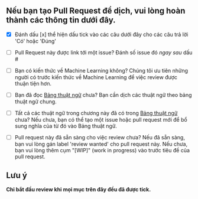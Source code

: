 ## Nếu bạn tạo Pull Request để dịch, vui lòng hoàn thành các thông tin dưới đây.

* [x] Đánh dấu [x] thể hiện dấu tick vào các câu dưới đây cho các câu trả lời 'Có' hoặc 'Đúng'

* [ ] Pull Request này được link tới một issue? Đánh số issue đó *ngay sau* dấu #

* [ ] Bạn có kiến thức về Machine Learning không? Chúng tôi ưu tiên những người có trước kiến thức về Machine Learning để việc review được thuận tiện hơn.

* [ ] Bạn đã đọc [Bảng thuật ngữ](https://github.com/aivivn/Machine-Learning-Yearning-Vietnamese-Translation/blob/master/glossary.md) chưa? Bạn cần dịch các thuật ngữ theo bảng thuật ngữ chung.

* [ ] Tất cả các thuật ngữ trong chương này đã có trong [Bảng thuật ngữ](https://github.com/aivivn/Machine-Learning-Yearning-Vietnamese-Translation/blob/master/glossary.md) chưa? Nếu chưa, bạn có thể tạo một issue hoặc pull request mới để bổ sung nghĩa của từ đó vào Bảng thuật ngữ.

* [ ] Pull request này đã sẵn sàng cho việc review chưa? Nếu đã sẵn sàng, bạn vui lòng gán label 'review wanted' cho pull request này. Nếu chưa, bạn vui lòng thêm cụm "[WIP]" (work in progress) vào trước tiêu đề của pull request.

## Lưu ý 
**Chỉ bắt đầu review khi mọi mục trên đây đều đã được tick.**
